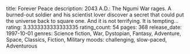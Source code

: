 title: Forever Peace
description: 2043 A.D.: The Ngumi War rages. A burned-out soldier and his scientist lover discover a secret that could put the universe back to square one. And it is not terrifying. It is tempting...
rating: 3.3333333333333335
rating_count: 54
pages: 368
release_date: 1997-10-01
genres: Science fiction, War, Dystopian, Fantasy, Adventure, Space, Classics, Fiction, Military
moods: challenging, slow-paced, Adventurous